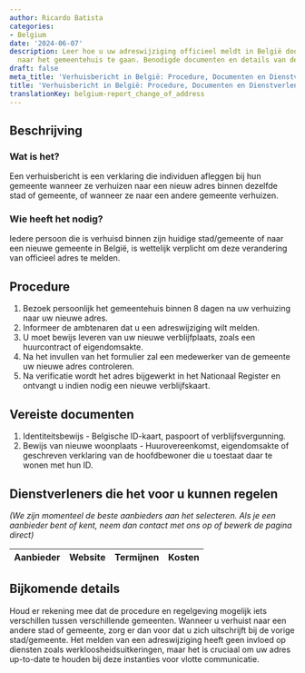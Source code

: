 ```yaml
---
author: Ricardo Batista
categories:
- Belgium
date: '2024-06-07'
description: Leer hoe u uw adreswijziging officieel meldt in België door persoonlijk
  naar het gemeentehuis te gaan. Benodigde documenten en details van de dienstverleners.
draft: false
meta_title: 'Verhuisbericht in België: Procedure, Documenten en Dienstverleners'
title: 'Verhuisbericht in België: Procedure, Documenten en Dienstverleners'
translationKey: belgium-report_change_of_address
---
```



## Beschrijving
### Wat is het?
Een verhuisbericht is een verklaring die individuen afleggen bij hun gemeente wanneer ze verhuizen naar een nieuw adres binnen dezelfde stad of gemeente, of wanneer ze naar een andere gemeente verhuizen.

### Wie heeft het nodig?
Iedere persoon die is verhuisd binnen zijn huidige stad/gemeente of naar een nieuwe gemeente in België, is wettelijk verplicht om deze verandering van officieel adres te melden.

## Procedure
1. Bezoek persoonlijk het gemeentehuis binnen 8 dagen na uw verhuizing naar uw nieuwe adres.
2. Informeer de ambtenaren dat u een adreswijziging wilt melden.
3. U moet bewijs leveren van uw nieuwe verblijfplaats, zoals een huurcontract of eigendomsakte.
4. Na het invullen van het formulier zal een medewerker van de gemeente uw nieuwe adres controleren.
5. Na verificatie wordt het adres bijgewerkt in het Nationaal Register en ontvangt u indien nodig een nieuwe verblijfskaart.

## Vereiste documenten
1. Identiteitsbewijs - Belgische ID-kaart, paspoort of verblijfsvergunning.
2. Bewijs van nieuwe woonplaats - Huurovereenkomst, eigendomsakte of geschreven verklaring van de hoofdbewoner die u toestaat daar te wonen met hun ID.

## Dienstverleners die het voor u kunnen regelen

_(We zijn momenteel de beste aanbieders aan het selecteren. Als je een aanbieder bent of kent, neem dan contact met ons op of bewerk de pagina direct)_

| Aanbieder       |     Website     |     Termijnen    |       Kosten     |
| --------------- | --------------- |  :-------------: | :-------------: |

## Bijkomende details
Houd er rekening mee dat de procedure en regelgeving mogelijk iets verschillen tussen verschillende gemeenten. Wanneer u verhuist naar een andere stad of gemeente, zorg er dan voor dat u zich uitschrijft bij de vorige stad/gemeente. Het melden van een adreswijziging heeft geen invloed op diensten zoals werkloosheidsuitkeringen, maar het is cruciaal om uw adres up-to-date te houden bij deze instanties voor vlotte communicatie.
